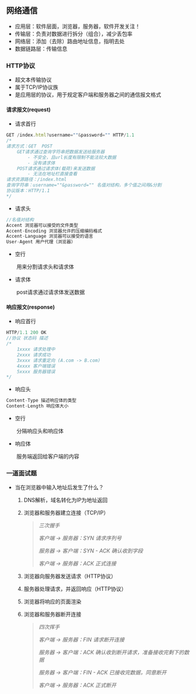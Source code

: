 

## 网络通信

- 应用层：软件层面，浏览器，服务器，软件开发关注！
- 传输层：负责对数据进行拆分（组合），减少丢包率
- 网络层：添加（去除）路由地址信息，指明去处
- 数据链路层：传输信息

### HTTP协议

- 超文本传输协议
- 属于TCP/IP协议族
- 是应用层的协议，用于规定客户端和服务器之间的通信报文格式

#### 请求报文(request)

- 请求首行

```javascript
GET /index.html?username=""&password="" HTTP/1.1
/*
请求方式：GET  POST
	GET请求通过查询字符串把数据发送给服务器
		- 不安全，且url长度有限制不能法较大数据
		- 没有请求体
	POST请求通过请求体(载荷)来发送数据
		- 无法在地址栏直接查看
请求资源路径：/index.html
查询字符串：username=""&password="" 名值对结构，多个值之间用&分割
协议版本：HTTP/1.1
*/
```

- 请求头

```javascript
//名值对结构
Accent 浏览器可以接受的文件类型
Accent-Encoding 浏览器允许的压缩编码格式
Accent-Language 浏览器可以接受的语言
User-Agent 用户代理（浏览器）
```

- 空行

  ​	用来分割请求头和请求体

- 请求体

  ​	post请求通过请求体发送数据

#### 响应报文(response)

- 响应首行

```javascript
HTTP/1.1 200 OK
//协议 状态码 描述
/*
    1xxxx 请求处理中
    2xxxx 请求成功
    3xxxx 请求重定向 (A.com -> B.com)
    4xxxx 客户端错误
    5xxxx 服务器错误
*/
```

- 响应头

```javascript
Content-Type 描述响应体的类型
Content-Length 响应体大小
```

- 空行

  ​	分隔响应头和响应体

- 响应体

  ​	服务端返回给客户端的内容

### 一道面试题

- 当在浏览器中输入地址后发生了什么？

  1. DNS解析，域名转化为IP为地址返回

  2. 浏览器和服务器建立连接（TCP/IP）

     > *三次握手*
     >
     > *客户端 -> 服务器：SYN 请求序列号*
     >
     > *服务器 -> 客户端：SYN - ACK 确认收到字段*
     >
     > *客户端 -> 服务器：ACK 正式连接*

  3. 浏览器向服务器发送请求（HTTP协议）

  4. 服务器处理请求，并返回响应（HTTP协议）

  5. 浏览器将响应的页面渲染

  6. 浏览器和服务器断开连接

     > *四次挥手*
     >
     > *客户端 -> 服务器：FIN 请求断开连接*
     >
     > *服务器 -> 客户端：ACK 确认收到断开请求，准备接收完剩下的数据*
     >
     > *服务器 -> 客户端：FIN - ACK 已接收完数据，同意断开*
     >
     > *客户端 -> 服务器：ACK 正式断开*